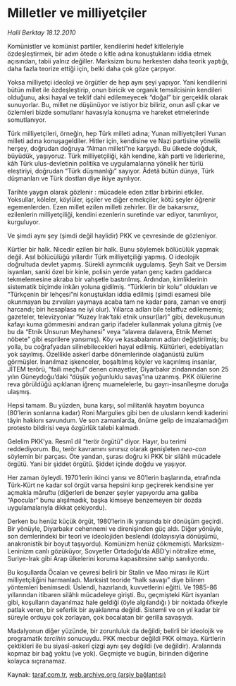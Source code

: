 # Milletler ve milliyetçiler

*Halil Berktay 18.12.2010*

<div class="yazi"><p>Komünistler ve komünist partiler, kendilerini hedef kitleleriyle özdeşleştirmek, bir adım ötede o kitle adına konuştuklarını iddia etmek açısından, tabii yalnız değiller. Marksizm bunu herkesten daha teorik yaptığı, daha fazla teorize ettiği için, belki daha çok göze çarpıyor. </p>
<p>Yoksa milliyetçi ideoloji ve örgütler de hep aynı şeyi yapıyor. Yani kendilerini bütün millet ile özdeşleştirip, onun biricik ve organik temsilcisinin kendileri olduğunu, aksi hayal ve teklif dahi edilemeyecek “doğal” bir gerçeklik olarak sunuyorlar. Bu, millet ne düşünüyor ve istiyor biz biliriz, onun aslî çıkar ve özlemleri bizde somutlanır havasıyla konuşma ve hareket etmelerinde somutlanıyor. </p>
<p>Türk milliyetçileri, örneğin, hep Türk milleti adına; Yunan milliyetçileri Yunan milleti adına konuşageldiler. Hitler için, kendisine ve Nazi partisine yönelik herşey, doğrudan doğruya “Alman milleti”ne karşıydı. Bu ülkede doğduk, büyüdük, yaşıyoruz. Türk milliyetçiliği, kâh kendine, kâh parti ve liderlerine, kâh Türk ulus-devletinin politika ve uygulamalarına yönelik her türlü eleştiriyi, doğrudan “Türk düşmanlığı” sayıyor. Âdetâ bütün dünya, Türk düşmanları ve Türk dostları diye ikiye ayrılıyor.</p>
<p>Tarihte yaygın olarak gözlenir : mücadele eden zıtlar birbirini etkiler. Yoksullar, köleler, köylüler, işçiler ve diğer emekçiler, kötü şeyler öğrenir egemenlerden. Ezen millet ezilen milleti zehirler. Bir de bakarsınız, ezilenlerin milliyetçiliği, kendini ezenlerin suretinde var ediyor, tanımlıyor, kurguluyor.</p>
<p>Ve şimdi aynı şey (şimdi değil haylidir) PKK ve çevresinde de gözleniyor.</p>
<p>Kürtler bir halk. Nicedir ezilen bir halk. Bunu söylemek bölücülük yapmak değil. Asıl bölücülüğü yıllardır Türk milliyetçiliği yapmış. O ideolojik doğrultuda devlet yapmış. Sürekli ayrımcılık uygulamış. Şeyh Sait ve Dersim isyanları, sanki özel bir kinle, polisin yerde yatan genç kadını gaddarca tekmelemesine akraba bir vahşetle bastırılmış. Ardından, kimliklerinin sistematik biçimde inkârı yoluna gidilmiş. “Türklerin bir kolu” oldukları ve “Türkçenin bir lehçesi”ni konuştukları iddia edilmiş (şimdi esamesi bile okunmayan bu zırvaları yaymaya acaba tam ne kadar para, zaman ve enerji harcandı; biri hesaplasa ne iyi olur). Yıllarca adları bile telaffuz edilememiş; gazeteler, televizyonlar “Kuzey Irak’taki etnik unsur(lar)” gibi, devekuşunun kafayı kuma gömmesini andıran garip ifadeler kullanmak yoluna gitmiş (ve bu da “Etnik Unsurun Meyhanesi” veya “alavera dalavera, Etnik Memet nöbete” gibi esprilere yansımış). Köy ve kasabalarının adları değiştirilmiş; bu yolla, bu coğrafyadan silinebilecekleri hayal edilmiş. Kültürleri, edebiyatları yok sayılmış. Özellikle askerî darbe dönemlerinde olağanüstü zulüm görmüşler. İnanılmaz işkenceler, boşaltılmış köyler ve kaçırılmış insanlar, JİTEM terörü, “faili meçhul” denen cinayetler, Diyarbakır zindanından son 25 yılın Güneydoğu’daki “düşük yoğunluklu savaş”ına uzanmış. PKK ölülerine reva görüldüğü açıklanan iğrenç muamelelerle, bu gayrı-insanîleşme doruğa ulaşmış. </p>
<p>Hepsi tamam. Bu yüzden, buna karşı, sol militanlık hayatım boyunca (80’lerin sonlarına kadar) Roni Margulies gibi ben de ulusların kendi kaderini tâyin hakkını savundum. Ve son zamanlarda, önüme gelip de imzalamadığım protesto bildirisi veya özgürlük talebi kalmadı.</p>
<p>Gelelim PKK’ya. Resmî dil “terör örgütü” diyor. Hayır, bu terimi reddediyorum. Bu, terör kavramını sınırsız olarak genişleten <i>neo-con</i> söylemin bir parçası. Öte yandan, şurası doğru ki PKK bir silâhlı mücadele örgütü. Yani bir şiddet örgütü. Şiddet içinde doğdu ve yaşıyor.</p>
<p>Her zaman öyleydi. 1970’lerin ikinci yarısı ve 80’lerin başlarında, etrafında Türk-Kürt ne kadar sol örgüt varsa hepsini kırıp geçirerek kendisine yer açmakla mâruftu (diğerleri de benzer şeyler yapıyordu ama galiba “Apocular” bunu alışılmadık, başka kimseye benzemeyen bir dozda uygulamalarıyla dikkat çekiyordu).</p>
<p>Derken bu henüz küçük örgüt, 1980’lerin ilk yarısında bir dönüşüm geçirdi. Bir yönüyle, Diyarbakır cehennemi ve direnişinden güç aldı. Diğer yönüyle, son demlerindeki bir teori ve ideolojiden beslendi (dolayısıyla dönüşümü, anakronistik bir boyut taşıyordu). Komünizm henüz çökmemişti. Marksizm-Leninizm canlı gözüküyor, Sovyetler Ortadoğu’da ABD’yi nötralize etme, Suriye-Irak gibi Arap ülkelerini koruma kapasitesine sahip sanılıyordu. </p>
<p>Bu koşullarda Öcalan ve çevresi belirli bir Stalin ve Mao mirası ile Kürt milliyetçiliğini harmanladı. Marksist teoride “halk savaşı” diye bilinen yöntemleri benimsedi. Üslendi, hazırlandı, kuvvetlerini eğitti. Ve 1985-86 yıllarından itibaren silâhlı mücadeleye girişti. Bu, geçmişteki Kürt isyanları gibi, koşulların dayanılmaz hale geldiği (öyle algılandığı ) bir noktada öfkeyle patlak veren, bir seferlik bir ayaklanma değildi. Sistemli ve on yıl kadar bir süreyle orduyu çok zorlayan, çok bocalatan bir gerilla savaşıydı. </p>
<p>Madalyonun diğer yüzünde, bir zorunluluk da değildi; belirli bir ideolojik ve programatik <i>tercihin</i> sonucuydu. PKK mecbur değildi PKK olmaya. Kürtlerin çektikleri ile bu siyasî-askerî çizgi aynı şey değildi (ve değildir). Aralarında kopmaz bir bağ yoktu (ve yok). Geçmişte ve bugün, birinden diğerine kolayca sıçranamaz.</p>
</div>

Kaynak: [taraf.com.tr](http://www.taraf.com.tr/halil-berktay/makale-milletler-ve-milliyetciler.htm), [web.archive.org (arşiv bağlantısı)](http://web.archive.org/web/20131022024946/http://www.taraf.com.tr/halil-berktay/makale-milletler-ve-milliyetciler.htm)
